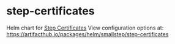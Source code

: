 # step-certificates
Helm chart for [Step Certificates](https://github.com/smallstep/certificates)
View configuration options at: https://artifacthub.io/packages/helm/smallstep/step-certificates